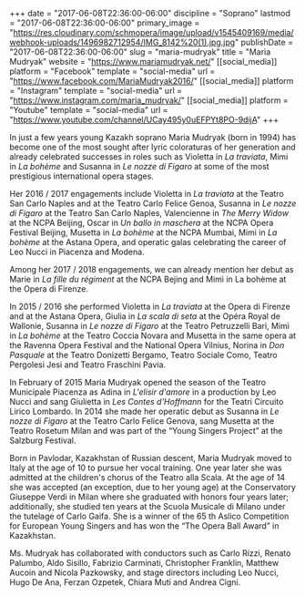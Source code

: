 +++
date = "2017-06-08T22:36:00-06:00"
discipline = "Soprano"
lastmod = "2017-06-08T22:36:00-06:00"
primary_image = "https://res.cloudinary.com/schmopera/image/upload/v1545409169/media/webhook-uploads/1496982712954/IMG_8142%20(1).jpg.jpg"
publishDate = "2017-06-08T22:36:00-06:00"
slug = "maria-mudryak"
title = "Maria Mudryak"
website = "https://www.mariamudryak.net/"
[[social_media]]
platform = "Facebook"
template = "social-media"
url = "https://www.facebook.com/MariaMudryak2016/"
[[social_media]]
platform = "Instagram"
template = "social-media"
url = "https://www.instagram.com/maria_mudryak/"
[[social_media]]
platform = "Youtube"
template = "social-media"
url = "https://www.youtube.com/channel/UCay495y0uEFPYt8PO-9dijA"
+++

In just a few years young Kazakh soprano Maria Mudryak (born in 1994) has become one of the most sought after lyric coloraturas of her generation and already celebrated successes in roles such as Violetta in *La traviata*, Mimi in *La bohème* and Susanna in *Le nozze di Figaro* at some of the most prestigious international opera stages.

Her 2016 / 2017 engagements include Violetta in *La traviata* at the Teatro San Carlo Naples and at the Teatro Carlo Felice Genoa, Susanna in *Le nozze di Figaro* at the Teatro San Carlo Naples, Valencienne in *The Merry Widow* at the NCPA Beijing, Oscar in *Un ballo in maschera* at the NCPA Opera Festival Beijing, Musetta in *La bohème* at the NCPA Mumbai, Mimì in *La bohème* at the Astana Opera, and operatic galas celebrating the career of Leo Nucci in Piacenza and Modena.

Among her 2017 / 2018 engagements, we can already mention her debut as Marie in *La fille du régiment* at the NCPA Bejing and Mimì in La bohème at the Opera di Firenze.

In 2015 / 2016 she performed Violetta in *La traviata* at the Opera di Firenze and at the Astana Opera, Giulia in *La scala di seta* at the Opéra Royal de Wallonie, Susanna in *Le nozze di Figaro* at the Teatro Petruzzelli Bari, Mimì in *La bohème* at the Teatro Coccia Novara and Musetta in the same opera at the Ravenna Opera Festival and the National Opera Vilnius, Norina in *Don Pasquale* at the Teatro Donizetti Bergamo, Teatro Sociale Como, Teatro Pergolesi Jesi and Teatro Fraschini Pavia.

In February of 2015 Maria Mudryak opened the season of the Teatro Municipale Piacenza as Adina in *L'elisir d'amore* in a production by Leo Nucci and sang Giulietta in *Les Contes d'Hoffmann* for the Teatri Circuito Lirico Lombardo. In 2014 she made her operatic debut as Susanna in *Le nozze di Figaro* at the Teatro Carlo Felice Genova, sang Musetta at the Teatro Rosetum Milan and was part of the “Young Singers Project” at the Salzburg Festival.

Born in Pavlodar, Kazakhstan of Russian descent, Maria Mudryak moved to Italy at the age of 10 to pursue her vocal training. One year later she was admitted at the children's chorus of the Teatro alla Scala. At the age of 14 she was accepted (an exception, due to her young age) at the Conservatory Giuseppe Verdi in Milan where she graduated with honors four years later; additionally, she studied ten years at the Scuola Musicale di Milano under the tutelage of Carlo Gaifa. She is a winner of the 65 th Aslico Competition for European Young Singers and has won the “The Opera Ball Award” in Kazakhstan.

Ms. Mudryak has collaborated with conductors such as Carlo Rizzi, Renato Palumbo, Aldo Sisillo, Fabrizio Carminati, Christopher Franklin, Matthew Aucoin and Nicola Pazkowsky, and stage directors including Leo Nucci, Hugo De Ana, Ferzan Ozpetek, Chiara Muti and Andrea Cigni.
